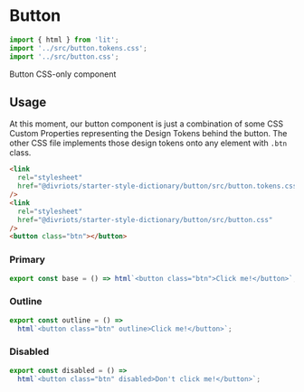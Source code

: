 # Button

```js script
import { html } from 'lit';
import '../src/button.tokens.css';
import '../src/button.css';
```

Button CSS-only component

## Usage

At this moment, our button component is just a combination of some CSS Custom Properties representing the Design Tokens behind the button.
The other CSS file implements those design tokens onto any element with `.btn` class.

```html
<link
  rel="stylesheet"
  href="@divriots/starter-style-dictionary/button/src/button.tokens.css"
/>
<link
  rel="stylesheet"
  href="@divriots/starter-style-dictionary/button/src/button.css"
/>
<button class="btn"></button>
```

### Primary

```js preview-story
export const base = () => html`<button class="btn">Click me!</button>`;
```

### Outline

```js preview-story
export const outline = () =>
  html`<button class="btn" outline>Click me!</button>`;
```

### Disabled

```js preview-story
export const disabled = () =>
  html`<button class="btn" disabled>Don't click me!</button>`;
```
